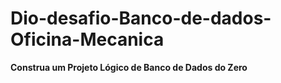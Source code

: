 # Dio-desafio-Banco-de-dados-Oficina-Mecanica

**Construa um Projeto Lógico de Banco de Dados do Zero**

